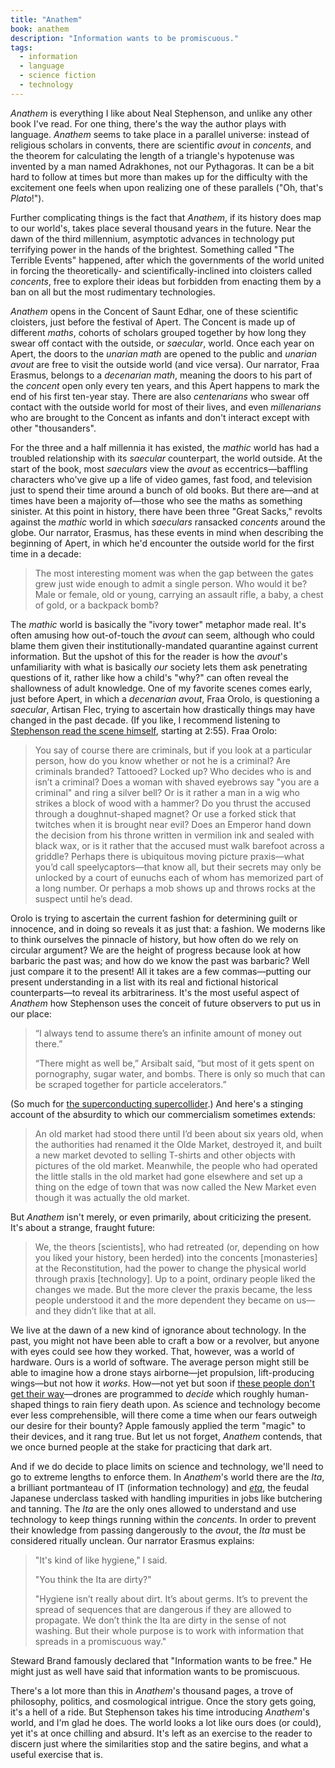 ```yaml
---
title: "Anathem"
book: anathem
description: "Information wants to be promiscuous."
tags:
  - information
  - language
  - science fiction
  - technology
---
```


*Anathem* is everything I like about Neal Stephenson, and unlike any other book I've read. For one thing, there's the way the author plays with language. *Anathem* seems to take place in a parallel universe: instead of religious scholars in convents, there are scientific *avout* in *concents*, and the theorem for calculating the length of a triangle's hypotenuse was invented by a man named Adrakhones, not our Pythagoras. It can be a bit hard to follow at times but more than makes up for the difficulty with the excitement one feels when upon realizing one of these parallels ("Oh, that's *Plato*!").

Further complicating things is the fact that *Anathem*, if its history does map to our world's, takes place several thousand years in the future. Near the dawn of the third millennium, asymptotic advances in technology put terrifying power in the hands of the brightest. Something called "The Terrible Events" happened, after which the governments of the world united in forcing the theoretically- and scientifically-inclined into cloisters called *concents*, free to explore their ideas but forbidden from enacting them by a ban on all but the most rudimentary technologies. 

*Anathem* opens in the Concent of Saunt Edhar, one of these scientific cloisters, just before the festival of Apert. The Concent is made up of different *maths*, cohorts of scholars grouped together by how long they swear off contact with the outside, or *saecular*, world. Once each year on Apert, the doors to the *unarian math* are opened to the public and *unarian avout* are free to visit the outside world (and vice versa). Our narrator, Fraa Erasmus, belongs to a *decenarian math*, meaning the doors to his part of the *concent* open only every ten years, and this Apert happens to mark the end of his first ten-year stay. There are also *centenarians* who swear off contact with the outside world for most of their lives, and even *millenarians* who are brought to the Concent as infants and don't interact except with other "thousanders".

For the three and a half millennia it has existed, the *mathic* world has had a troubled relationship with its *saecular* counterpart, the world outside. At the start of the book, most *saeculars* view the *avout* as eccentrics—baffling characters who've give up a life of video games, fast food, and television just to spend their time around a bunch of old books. But there are—and at times have been a majority of—those who see the maths as something sinister. At this point in history, there have been three "Great Sacks," revolts against the *mathic* world in which *saeculars* ransacked *concents* around the globe. Our narrator, Erasmus, has these events in mind when describing the beginning of Apert, in which he'd encounter the outside world for the first time in a decade:

> The most interesting moment was when the gap between the gates grew just wide enough to admit a single person. Who would it be? Male or female, old or young, carrying an assault rifle, a baby, a chest of gold, or a backpack bomb?

The *mathic* world is basically the "ivory tower" metaphor made real. It's often amusing how out-of-touch the *avout* can seem, although who could blame them given their institutionally-mandated quarantine against current information. But the upshot of this for the reader is how the *avout*'s unfamiliarity with what is basically *our* society lets them ask penetrating questions of it, rather like how a child's "why?" can often reveal the shallowness of adult knowledge. One of my favorite scenes comes early, just before Apert, in which a *decenarian avout*, Fraa Orolo, is questioning a *saecular*, Artisan Flec, trying to ascertain how drastically things may have changed in the past decade. (If you like, I recommend listening to [Stephenson read the scene himself](http://www.authorsontourlive.com/wp-podcasts/StephensonPodcast.mp3), starting at 2:55). Fraa Orolo: 

> You say of course there are criminals, but if you look at a particular person, how do you know whether or not he is a criminal? Are criminals branded? Tattooed? Locked up? Who decides who is and isn’t a criminal? Does a woman with shaved eyebrows say "you are a criminal" and ring a silver bell? Or is it rather a man in a wig who strikes a block of wood with a hammer? Do you thrust the accused through a doughnut-shaped magnet? Or use a forked stick that twitches when it is brought near evil? Does an Emperor hand down the decision from his throne written in vermilion ink and sealed with black wax, or is it rather that the accused must walk barefoot across a griddle? Perhaps there is ubiquitous moving picture praxis—what you’d call speelycaptors—that know all, but their secrets may only be unlocked by a court of eunuchs each of whom has memorized part of a long number. Or perhaps a mob shows up and throws rocks at the suspect until he’s dead.

Orolo is trying to ascertain the current fashion for determining guilt or innocence, and in doing so reveals it as just that: a fashion. We moderns like to think ourselves the pinnacle of history, but how often do we rely on circular argument? We are the height of progress because look at how barbaric the past was; and how do we know the past was barbaric? Well just compare it to the present! All it takes are a few commas—putting our present understanding in a list with its real and fictional historical counterparts—to reveal its arbitrariness. It's the most useful aspect of *Anathem* how Stephenson uses the conceit of future observers to put us in our place:

> “I always tend to assume there’s an infinite amount of money out there.”
>
> “There might as well be,” Arsibalt said, “but most of it gets spent on pornography, sugar water, and bombs. There is only so much that can be scraped together for particle accelerators.” 

(So much for [the superconducting supercollider](http://en.wikipedia.org/wiki/Superconducting_Super_Collider).) And here's a stinging account of the absurdity to which our commercialism sometimes extends:

> An old market had stood there until I’d been about six years old, when the authorities had renamed it the Olde Market, destroyed it, and built a new market devoted to selling T-shirts and other objects with pictures of the old market. Meanwhile, the people who had operated the little stalls in the old market had gone elsewhere and set up a thing on the edge of town that was now called the New Market even though it was actually the old market.

But *Anathem* isn't merely, or even primarily, about criticizing the present. It's about a strange, fraught future:

> We, the theors [scientists], who had retreated (or, depending on how you liked your history, been herded) into the concents [monasteries] at the Reconstitution, had the power to change the physical world through praxis [technology]. Up to a point, ordinary people liked the changes we made. But the more clever the praxis became, the less people understood it and the more dependent they became on us—and they didn’t like that at all.

We live at the dawn of a new kind of ignorance about technology. In the past, you might not have been able to craft a bow or a revolver, but anyone with eyes could see how they worked. That, however, was a world of hardware. Ours is a world of software. The average person might still be able to imagine how a drone stays airborne—jet propulsion, lift-producing wings—but not how it *works*. How—not yet but soon if [these people don't get their way](http://www.stopkillerrobots.org/)—drones are programmed to *decide* which roughly human-shaped things to rain fiery death upon. As science and technology become ever less comprehensible, will there come a time when our fears outweigh our desire for their bounty? Apple famously applied the term "magic" to their devices, and it rang true. But let us not forget, *Anathem* contends, that we once burned people at the stake for practicing that dark art.

And if we do decide to place limits on science and technology, we'll need to go to extreme lengths to enforce them. In *Anathem*'s world there are the *Ita*, a brilliant portmanteau of IT (information technology) and [*eta*](http://en.wikipedia.org/wiki/Burakumin), the feudal Japanese underclass tasked with handling impurities in jobs like butchering and tanning. The *Ita* are the only ones allowed to understand and use technology to keep things running within the *concents*. In order to prevent their knowledge from passing dangerously to the *avout*, the *Ita* must be considered ritually unclean. Our narrator Erasmus explains:

> "It's kind of like hygiene," I said.
> 
> "You think the Ita are dirty?"
> 
> "Hygiene isn’t really about dirt. It’s about germs. It’s to prevent the spread of sequences that are dangerous if they are allowed to propagate. We don’t think the Ita are dirty in the sense of not washing. But their whole purpose is to work with information that spreads in a promiscuous way."

Steward Brand famously declared that "Information wants to be free." He might just as well have said that information wants to be promiscuous.

There's a lot more than this in *Anathem*'s thousand pages, a trove of philosophy, politics, and cosmological intrigue. Once the story gets going, it's a hell of a ride. But Stephenson takes his time introducing *Anathem*'s world, and I'm glad he does. The world looks a lot like ours does (or could), yet it's at once chilling and absurd. It's left as an exercise to the reader to discern just where the similarities stop and the satire begins, and what a useful exercise that is.